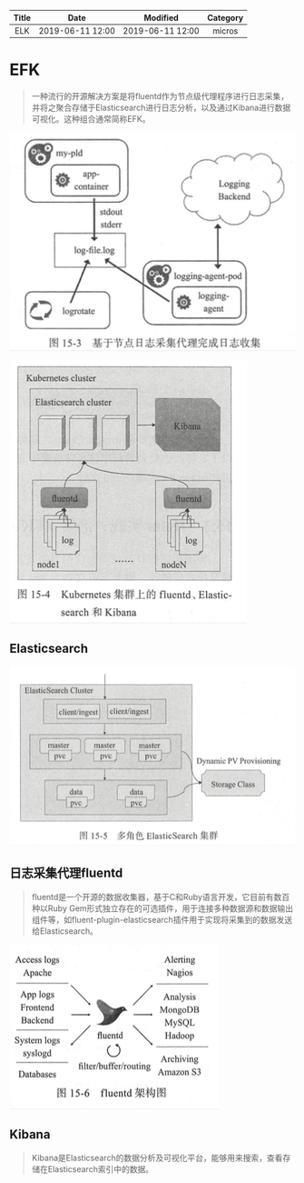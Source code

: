 | Title                | Date             | Modified         | Category          |
|:--------------------:|:----------------:|:----------------:|:-----------------:|
| ELK              | 2019-06-11 12:00 | 2019-06-11 12:00 | micros            |


# EFK


> 一种流行的开源解决方案是将fluentd作为节点级代理程序进行日志采集，并将之聚合存储于Elasticsearch进行日志分析，以及通过Kibana进行数据可视化。这种组合通常简称EFK。

![efk01](./images/efk-01.png)

![efk02](./images/efk-02.png)

## Elasticsearch

![efk03](./images/efk-03.png)

## 日志采集代理fluentd
> fluentd是一个开源的数据收集器，基于C和Ruby语言开发，它目前有数百种以Ruby Gem形式独立存在的可选插件，用于连接多种数据源和数据输出组件等，如fluent-plugin-elasticsearch插件用于实现将采集到的数据发送给Elasticsearch。

![efk04](./images/efk-04.png)

## Kibana
> Kibana是Elasticsearch的数据分析及可视化平台，能够用来搜索，查看存储在Elasticsearch索引中的数据。
